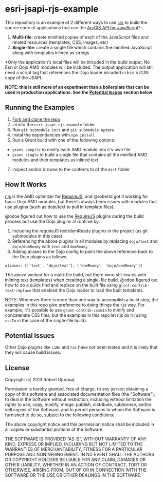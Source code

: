 esri-jsapi-rjs-example
======================
This repository is an example of 2 different ways to use [r.js](http://requirejs.org/docs/optimization.html) to build the source code of applications that use the [ArcGIS API for JavaScript](https://developers.arcgis.com/en/javascript/)*:
  1. **Multi-file**: create minified copies of each of the JavaScript files and related resources (templates, CSS, images, etc)
  2. **Single-file**: create a single file which contains the minified JavaScript along with templates inlined as strings


*Only the application's local files will be inlcuded in the build output. No Esri or Dojo AMD modules will be included. The output application will still need a script tag that references the Dojo loader inlcuded in Esri's CDN copy of the JSAPI.

**NOTE: this is still more of an experiment than a boilerplate that can be used in production applications. See the [Potential Issues](#potential-issues) section below**

## Running the Examples
1. [Fork and clone the repo](https://help.github.com/articles/fork-a-repo)
2. `cd` into the `esri-jsapi-rjs-example` folder
4. Run `git submodule init` and `git submodule update`
5. Instal the dependancies with `npm install`
6. Run a Grunt build with one of the following options:
  * `grunt compile` to minify each AMD module into it's own file
  * `grunt single` to build a single file that contains all the minified AMD modules and their templates as inlined text
7. Inspect and/or browse to the contents to of the `dist` folder

## How It Works
[r.js](http://requirejs.org/docs/optimization.html) is the AMD optimizer for [RequireJS](http://requirejs.org/), and @robertd got it working for basic Dojo AMD modules, but there's always been issues with modules that use plugins (such as dojo/text to pull in template files).

@odoe figured out how to use the [RequireJS](http://requirejs.org/) plugins during the build process but use the Dojo plugins at runtime by:
  1. Including the requireJS text/domReady plugins in the project (as git submodules in this case)
  2. Referencing the above plugins in all modules by replacing `dojo/text` and `dojo/domReady` with `text` and `domReady`
  3. Adding aliases to the Dojo config to point the above reference back to the Dojo plugins as follows:
```
aliases: [['text', 'dojo/text'], ['domReady', 'dojo/domReady']]
```

The above worked for a multi-file build, but there were still issues with inlining text (templates) when creating a single-file build. @odoe figured out how to do a quick find and replace on the built file using `grunt-contrib-text-replace` that enabled the Dojo loader to load the built templates.

NOTE: Whenever there is more than one way to accomplish a build step, the examples in this repo give preference to doing things the r.js way. For example, it's possible to use `grunt-contrib-cssmin` to minify and concatenate CSS files, but the examples in this repo let r.js do it (using `cssIn` in the case of the single-file build).

## Potential Issues
Other Dojo plugins like `i18n` and `has` have not been tested and it is likely that they will cause build issues.

## License

Copyright (c) 2013 Robert Djurasaj

Permission is hereby granted, free of charge, to any person obtaining a copy
of this software and associated documentation files (the "Software"), to deal
in the Software without restriction, including without limitation the rights
to use, copy, modify, merge, publish, distribute, sublicense, and/or sell
copies of the Software, and to permit persons to whom the Software is
furnished to do so, subject to the following conditions:

The above copyright notice and this permission notice shall be included in
all copies or substantial portions of the Software.

THE SOFTWARE IS PROVIDED "AS IS", WITHOUT WARRANTY OF ANY KIND, EXPRESS OR
IMPLIED, INCLUDING BUT NOT LIMITED TO THE WARRANTIES OF MERCHANTABILITY,
FITNESS FOR A PARTICULAR PURPOSE AND NONINFRINGEMENT. IN NO EVENT SHALL THE
AUTHORS OR COPYRIGHT HOLDERS BE LIABLE FOR ANY CLAIM, DAMAGES OR OTHER
LIABILITY, WHETHER IN AN ACTION OF CONTRACT, TORT OR OTHERWISE, ARISING FROM,
OUT OF OR IN CONNECTION WITH THE SOFTWARE OR THE USE OR OTHER DEALINGS IN
THE SOFTWARE.